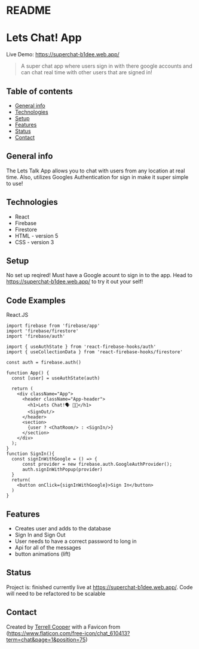 # README

# Lets Chat! App
Live Demo: https://superchat-b1dee.web.app/


> A super chat app where users sign in with there google accounts and can chat real time with other users that are signed in! 

## Table of contents

- [General info](#general-info)
- [Technologies](#technologies)
- [Setup](#setup)
- [Features](#features)
- [Status](#status)
- [Contact](#contact)


## General info

The Lets Talk App allows you to chat with users from any location at real time. Also, 
utilizes Googles Authentication for sign in make it super simple to use! 

## Technologies

- React
- Firebase
- Firestore 
- HTML - version 5
- CSS - version 3 

## Setup

No set up reqired! Must have a Google acount to sign in to the app. Head to 
https://superchat-b1dee.web.app/ to try it out your self! 

## Code Examples

React.JS  

```
import firebase from 'firebase/app'
import 'firebase/firestore'
import 'firebase/auth'

import { useAuthState } from 'react-firebase-hooks/auth'
import { useCollectionData } from 'react-firebase-hooks/firestore'

const auth = firebase.auth()

function App() {
  const [user] = useAuthState(auth)

  return (
    <div className="App">
      <header className="App-header">
        <h1>Lets Chat!🗣 💬🔥</h1>
        <SignOut/>
      </header>
      <section>
        {user ? <ChatRoom/> : <SignIn/>}
      </section>
    </div>
  );
}
function SignIn(){
  const signInWithGoogle = () => {
      const provider = new firebase.auth.GoogleAuthProvider();
      auth.signInWithPopup(provider)
  }
  return(
    <button onClick={signInWithGoogle}>Sign In</button>
  )
}

```

## Features

- Creates user and adds to the database 
- Sign In and Sign Out
- User needs to have a correct password to long in
- Api for all of the messages 
- button animations (lift)


## Status

Project is: finished currently live at https://superchat-b1dee.web.app/. Code will need to be refactored to be scalable

## Contact

Created by [Terrell Cooper](https://www.linkedin.com/in/terrell-cooper-43252aaa/) 
with a Favicon from (https://www.flaticon.com/free-icon/chat_610413?term=chat&page=1&position=75)
